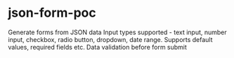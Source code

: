 # json-form-poc

Generate forms from JSON data
Input types supported - text input, number input, checkbox, radio button, dropdown, date range.
Supports default values, required fields etc.
Data validation before form submit

